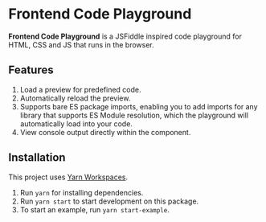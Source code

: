 # Frontend Code Playground

**Frontend Code Playground** is a JSFiddle inspired code playground for HTML, CSS and JS that runs in the browser.

<!-- ## Demo

https://www.agney.dev/blog/introducing-playground -->

## Features

1. Load a preview for predefined code.
2. Automatically reload the preview.
3. Supports bare ES package imports, enabling you to add imports for any library that supports ES Module resolution, which the playground will automatically load into your code.
4. View console output directly within the component.

## Installation

This project uses [Yarn Workspaces](https://yarnpkg.com/lang/en/docs/workspaces/).

1. Run `yarn` for installing dependencies.
2. Run `yarn start` to start development on this package.
3. To start an example, run `yarn start-example`.
